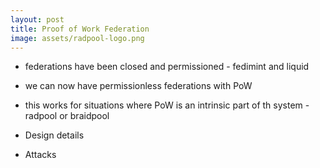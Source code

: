 ```yaml
---
layout: post
title: Proof of Work Federation
image: assets/radpool-logo.png
---
```



- federations have been closed and permissioned - fedimint and liquid

- we can now have permissionless federations with PoW

- this works for situations where PoW is an intrinsic part of th
  system - radpool or braidpool
  
- Design details

- Attacks

